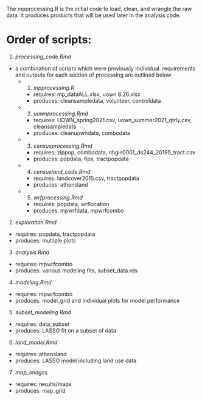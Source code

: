 
The mpprocessing.R is the initial code to load, clean, and wrangle the raw data. It produces products that will be used later in the analysis code. 

# Order of scripts:

1. *processing_code.Rmd*
  - a combination of scripts which were previously individual. requirements and outputs for each section of processing are outlined below
    + 1. *mpprocessing.R*
      - requires: mp_dataALL.xlsx, uown 8.26.xlsx
      - produces: cleansampledata, volunteer, controldata
    + 2. *uownprocessing.Rmd*
      - requires: UOWN_spring2021.csv, uown_summer2021_qtrly.csv, cleansampledata
      - produces: cleanuowndata, combodata
    + 3. *censusprocessing.Rmd*
      - requires: zippop, combodata, nhgis0001_ds244_20195_tract.csv
      - produces: popdata, fips, tractpopdata
    + 4. *censusland_code.Rmd*
      - requires: landcover2015.csv, tractpopdata
      - produces: athensland
    + 5. *wrfprocessing.Rmd*
      - requires: popdata, wrflocation
      - produces: mpwrfdata, mpwrfcombo
2. *exploration.Rmd*
 - requires: popdata, tractpopdata
 - produces: multiple plots
3. *analysis.Rmd*
 - requires: mpwrfcombo
 - produces: various modeling fits, subset_data.rds
4. *modeling.Rmd*
 - requires: mpwrfcombo
 - produces: model_grid and individual plots for model performance
5. *subset_modeling.Rmd*
 - requires: data_subset
 - produces: LASSO fit on a subset of data
6. *land_model.Rmd*
 - requires: athensland
 - produces: LASSO model including land use data
7. *map_images*
 - requires: results/maps
 - produces: map_grid

 
